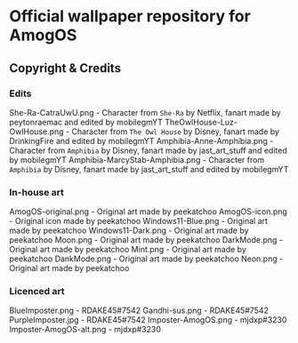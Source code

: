 # Official wallpaper repository for AmogOS

## Copyright & Credits

### Edits
She-Ra-CatraUwU.png - Character from `She-Ra` by Netflix, fanart made by peytonraemac and edited by mobilegmYT
TheOwlHouse-Luz-OwlHouse.png - Character from `The Owl House` by Disney, fanart made by DrinkingFire and edited by mobilegmYT
Amphibia-Anne-Amphibia.png - Character from `Amphibia` by Disney, fanart made by jast_art_stuff and edited by mobilegmYT
Amphibia-MarcyStab-Amphibia.png - Character from `Amphibia` by Disney, fanart made by jast_art_stuff and edited by mobilegmYT

### In-house art
AmogOS-original.png - Original art made by peekatchoo
AmogOS-icon.png - Original icon made by peekatchoo
Windows11-Blue.png - Original art made by peekatchoo
Windows11-Dark.png - Original art made by peekatchoo
Moon.png - Original art made by peekatchoo
DarkMode.png - Original art made by peekatchoo
Mint.png - Original art made by peekatchoo
DankMode.png  - Original art made by peekatchoo
Neon.png  - Original art made by peekatchoo

### Licenced art
BlueImposter.png - RDAKE45#7542
Gandhi-sus.png - RDAKE45#7542
PurpleImposter.jpg - RDAKE45#7542
Imposter-AmogOS.png - mjdxp#3230
Imposter-AmogOS-alt.png - mjdxp#3230
